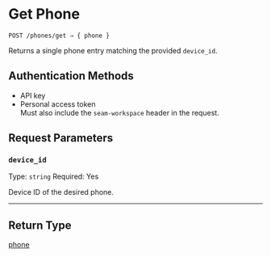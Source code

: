 # Get Phone

```
POST /phones/get ⇒ { phone }
```

Returns a single phone entry matching the provided `device_id`.

## Authentication Methods

- API key
- Personal access token
  <br>Must also include the `seam-workspace` header in the request.

## Request Parameters

### `device_id`

Type: `string`
Required: Yes

Device ID of the desired phone.

***

## Return Type

[phone](./)
